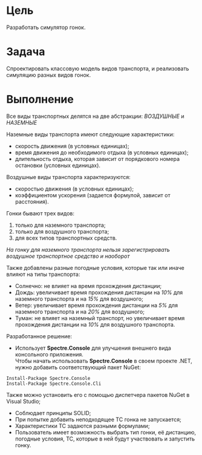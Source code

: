 # Цель
Разработать симулятор гонок.
# Задача
Спроектировать классовую модель видов транспорта, и реализовать симуляцию разных видов гонок.
# Выполнение
Все виды транспортных делятся на две абстракции: *ВОЗДУШНЫЕ* и *НАЗЕМНЫЕ*

Наземные виды транспорта имеют следующие характеристики:
- скорость движения (в условных единицах);
- время движения до необходимого отдыха (в условных единицах);
- длительность отдыха, которая зависит от порядкового номера остановки (условных единицах).

Воздушные виды транспорта характеризуются:
- скоростью движения (в условных единицах);
- коэффициентом ускорения (задается формулой, зависит от расстояния).

Гонки бывают трех видов:
1. только для наземного транспорта;
2. только для воздушного транспорта;
3. для всех типов транспортных средств.

*На гонку для наземного транспорта нельзя зарегистрировать воздушное транспортное средство и наоборот*

Также добавлены разные погодные условия, которые так или иначе влияют на типы транспорта:
- Солнечно: не влияет на время прохождения дистанции;
- Дождь: увеличивает время прохождения дистанции на *10%* для наземного транспорта и на *15%* для воздушного;
- Ветер: увеличивает время прохождения дистанции на *5%* для наземного транспорта и на *20%* для воздушного;
- Туман: не влияет на наземный транспорт, но увеличивает время прохождения дистанции на *10%* для воздушного транспорта.

Разработанное решение:
- Использует **Spectre.Console** для улучшения внешнего вида консольного приложения.  
Чтобы начать использовать **Spectre.Console** в своем проекте .NET, нужно добавить соответствующий пакет NuGet:

```
Install-Package Spectre.Console
Install-Package Spectre.Console.Cli
```

Также можно установить его с помощью диспетчера пакетов NuGet в Visual Studio;
- Соблюдает принципы SOLID;
- При попытке добавить неподходящее ТС гонка не запускается;
- Характеристики ТС задаются разными формулами;
- Пользователь имеет возможность выбрать тип гонки, её дистанцию, погодные условия, ТС, которые в ней будут участвовать и запустить гонку.
